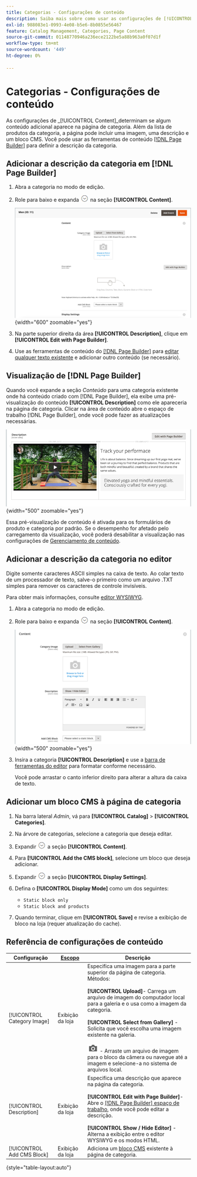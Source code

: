 ```yaml
---
title: Categorias - Configurações de conteúdo
description: Saiba mais sobre como usar as configurações de [!UICONTROL Content] para definir qualquer conteúdo adicional que apareça na página de categoria.
exl-id: 988083e1-0993-4e08-b5e6-8b0855e56467
feature: Catalog Management, Categories, Page Content
source-git-commit: 01148770946a236ece2122be5a88b963a0f07d1f
workflow-type: tm+mt
source-wordcount: '449'
ht-degree: 0%

---
```


# Categorias - Configurações de conteúdo

As configurações de _[!UICONTROL Content]_determinam se algum conteúdo adicional aparece na página de categoria. Além da lista de produtos da categoria, a página pode incluir uma imagem, uma descrição e um bloco CMS. Você pode usar as ferramentas de conteúdo [[!DNL Page Builder]](../page-builder/introduction.md) para definir a descrição da categoria.

## Adicionar a descrição da categoria em [!DNL Page Builder]

1. Abra a categoria no modo de edição.

1. Role para baixo e expanda ![Seletor de expansão](../assets/icon-display-expand.png) na seção **[!UICONTROL Content]**.

   ![Conteúdo da categoria](./assets/category-content.png){width="600" zoomable="yes"}

1. Na parte superior direita da área **[!UICONTROL Description]**, clique em **[!UICONTROL Edit with Page Builder]**.

1. Use as ferramentas de conteúdo do [[!DNL Page Builder]](../page-builder/introduction.md) para [editar qualquer texto existente](../page-builder/text.md) e adicionar outro conteúdo (se necessário).

## Visualização de [!DNL Page Builder]

Quando você expande a seção _Conteúdo_ para uma categoria existente onde há conteúdo criado com [!DNL Page Builder], ela exibe uma pré-visualização do conteúdo **[!UICONTROL Description]** como ele apareceria na página de categoria. Clicar na área de conteúdo abre o espaço de trabalho [!DNL Page Builder], onde você pode fazer as atualizações necessárias.

![Visualização da descrição](../page-builder/assets/pb-product-category-content-preview.png){width="500" zoomable="yes"}

Essa pré-visualização de conteúdo é ativada para os formulários de produto e categoria por padrão. Se o desempenho for afetado pelo carregamento da visualização, você poderá desabilitar a visualização nas configurações de [Gerenciamento de conteúdo](../configuration-reference/general/content-management.md#advanced-content-tools).

## Adicionar a descrição da categoria no editor

Digite somente caracteres ASCII simples na caixa de texto. Ao colar texto de um processador de texto, salve-o primeiro como um arquivo .TXT simples para remover os caracteres de controle invisíveis.

Para obter mais informações, consulte [editor WYSIWYG](../content-design/editor.md).

1. Abra a categoria no modo de edição.

1. Role para baixo e expanda ![Seletor de expansão](../assets/icon-display-expand.png) na seção **[!UICONTROL Content]**.

   ![Conteúdo da categoria](./assets/category-content-ce.png){width="500" zoomable="yes"}

1. Insira a categoria **[!UICONTROL Description]** e use a [barra de ferramentas do editor](../content-design/editor.md) para formatar conforme necessário.

   Você pode arrastar o canto inferior direito para alterar a altura da caixa de texto.

## Adicionar um bloco CMS à página de categoria

1. Na barra lateral _Admin_, vá para **[!UICONTROL Catalog]** > **[!UICONTROL Categories]**.

1. Na árvore de categorias, selecione a categoria que deseja editar.

1. Expandir ![Seletor de expansão](../assets/icon-display-expand.png) a seção **[!UICONTROL Content]**.

1. Para **[!UICONTROL Add the CMS block]**, selecione um bloco que deseja adicionar.

1. Expandir ![Seletor de expansão](../assets/icon-display-expand.png) a seção **[!UICONTROL Display Settings]**.

1. Defina o **[!UICONTROL Display Mode]** como um dos seguintes:

   - `Static block only`
   - `Static block and products`

1. Quando terminar, clique em **[!UICONTROL Save]** e revise a exibição de bloco na loja (requer atualização do cache).

## Referência de configurações de conteúdo

| Configuração | [Escopo](../getting-started/websites-stores-views.md#scope-settings) | Descrição |
|--- |--- |--- |
| [!UICONTROL Category Image] | Exibição da loja | Especifica uma imagem para a parte superior da página de categoria. Métodos: <br/><br/>**[!UICONTROL Upload]**- Carrega um arquivo de imagem do computador local para a galeria e o usa como a imagem da categoria.<br/><br/>**[!UICONTROL Select from Gallery]** - Solicita que você escolha uma imagem existente na galeria. <br/><br/>![Ícone de câmera do Page Builder](../assets/icon-camera.png) - Arraste um arquivo de imagem para o bloco da câmera ou navegue até a imagem e selecione-a no sistema de arquivos local. |
| [!UICONTROL Description] | Exibição da loja | Especifica uma descrição que aparece na página da categoria. <br/><br/>**[!UICONTROL Edit with Page Builder]**- Abre o [[!DNL Page Builder] espaço de trabalho](../page-builder/workspace.md), onde você pode editar a descrição.<br/><br/>**[!UICONTROL Show / Hide Editor]** - Alterna a exibição entre o editor WYSIWYG e os modos HTML. |
| [!UICONTROL Add CMS Block] | Exibição da loja | Adiciona um [bloco CMS](../content-design/blocks.md) existente à página de categoria. |

{style="table-layout:auto"}
